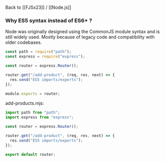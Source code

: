 Back to [[FJSx23]] / [[Node.js]]
### Why ES5 syntax instead of ES6+ ?
Node was originally designed using the CommonJS module syntax and is still widely used. Mostly because of legacy code and compatibility with older codebases.
```javascript
const path = require("path");
const express = require("express");

const router = express.Router();

router.get("/add-product", (req, res, next) => {
  res.send("ES5 imports/exports");
});

module.exports = router;
```

add-products.mjs:
```javascript
import path from "path";
import express from "express";

const router = express.Router();

router.get("/add-product", (req, res, next) => {
  res.send("ES5 imports/exports");
});

export default router;
```